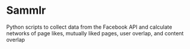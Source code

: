 # Sammlr
Python scripts to collect data from the Facebook API and calculate networks of page likes, mutually liked pages, user overlap, and content overlap
